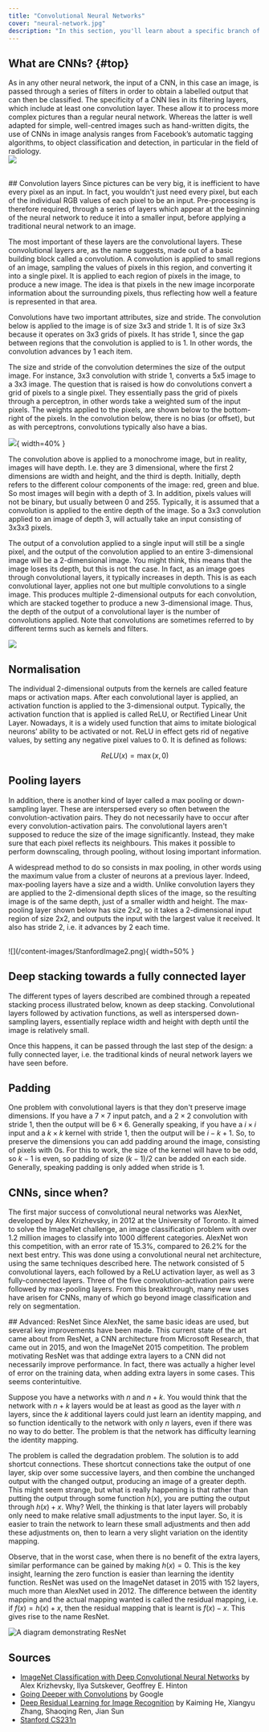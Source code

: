 ```yaml
---
title: "Convolutional Neural Networks"
cover: "neural-network.jpg"
description: "In this section, you'll learn about a specific branch of machine learning which is applied to image analysis: Convolutional Neural Networks."
---
```


## What are CNNs? {#top}

As in any other neural network, the input of a CNN, in this case an image, is passed through a series of filters in order to obtain a labelled output that can then be classified. The specificity of a CNN lies in its filtering layers, which include at least one convolution layer. These allow it to process more complex pictures than a regular neural network. Whereas the latter is well adapted for simple, well-centred images such as hand-written digits, the use of CNNs in image analysis ranges from Facebook’s automatic tagging algorithms, to object classification and detection, in particular in the field of radiology.
<br>
![](/content-images/CNNdiagram2.png)
<!-- image source: https://uk.mathworks.com/discovery/convolutional-neural-network.html -->
<br>
## Convolution layers
Since pictures can be very big, it is inefficient to have every pixel as an input. In fact, you wouldn't just need every pixel, but each of the individual RGB values of each pixel to be an input. Pre-processing is therefore required, through a series of layers which appear at the beginning of the neural network to reduce it into a smaller input, before applying a traditional neural network to an image.

The most important of these layers are the convolutional layers. These convolutional layers are, as the name suggests, made out of a basic building block called a convolution. A convolution is applied to small regions of an image, sampling the values of pixels in this region, and converting it into a single pixel. It is applied to each region of pixels in the image, to produce a new image. The idea is that pixels in the new image incorporate information about the surrounding pixels, thus reflecting how well a feature is represented in that area.

Convolutions have two important attributes, size and stride.  The convolution below is applied to the image is of size 3x3 and stride 1. It is of size 3x3 because it operates on 3x3 grids of pixels. It has stride 1, since the gap between regions that the convolution is applied to is 1. In other words, the convolution advances by 1 each item.

The size and stride of the convolution determines the size of the output image. For instance, 3x3 convolution with stride 1, converts a 5x5 image to a 3x3 image. The question that is raised is how do convolutions convert a grid of pixels to a single pixel. They essentially pass the grid of pixels through a perceptron, in other words take a weighted sum of the input pixels. The weights applied to the pixels, are shown below to the bottom-right of the pixels. In the convolution below, there is no bias (or offset), but as with perceptrons, convolutions typically also have a bias.

![](/content-images/StanfordImage.gif){ width=40% }

The convolution above is applied to a monochrome image, but in reality, images will have depth. I.e. they are 3 dimensional, where the first 2 dimensions are width and height, and the third is depth. Initially, depth refers to the different colour components of the image: red, green and blue. So most images will begin with a depth of 3. In addition, pixels values will not be binary, but usually between 0 and 255. Typically, it is assumed that a convolution is applied to the entire depth of the image. So a 3x3 convolution applied to an image of depth 3, will actually take an input consisting of 3x3x3 pixels. 

The output of a convolution applied to a single input will still be a single pixel, and the output of the convolution applied to an entire 3-dimensional image will be a 2-dimensional image. You might think, this means that the image loses its depth, but this is not the case. In fact, as an image goes through convolutional layers, it typically increases in depth. This is as each convolutional layer, applies not one but multiple convolutions to a single image. This produces multiple 2-dimensional outputs for each convolution, which are stacked together to produce a new 3-dimensional image. Thus, the depth of the output of a convolutional layer is the number of convolutions applied. Note that convolutions are sometimes referred to by different terms such as kernels and filters. 

![](/content-images/StanfordImage4.png)

## Normalisation

The individual 2-dimensional outputs from the kernels are called feature maps or activation maps. After each convolutional layer is applied, an activation function is applied to the 3-dimensional output. Typically, the activation function that is applied is called ReLU, or Rectified Linear Unit Layer. Nowadays, it is a widely used function that aims to imitate biological neurons’ ability to be activated or not. ReLU in effect gets rid of negative values, by setting any negative pixel values to 0. It is defined as follows:


$$
ReLU(x) = \max(x, 0)
$$

## Pooling layers
In addition, there is another kind of layer called a max pooling or down-sampling layer. These are interspersed every so often between the convolution-activation pairs. They do not necessarily have to occur after every convolution-activation pairs. The convolutional layers aren't supposed to reduce the size of the image significantly. Instead, they make sure that each pixel reflects its neighbours. This makes it possible to perform downscaling, through pooling, without losing important information. 

A widespread method to do so consists in max pooling, in other words using the maximum value from a cluster of neurons at a previous layer. Indeed, max-pooling layers have a size and a width. Unlike convolution layers they are applied to the 2-dimensional depth slices of the image, so the resulting image is of the same depth, just of a smaller width and height. The max-pooling layer shown below has size 2x2, so it takes a 2-dimensional input region of size 2x2, and outputs the input with the largest value it received. It also has stride 2, i.e. it advances by 2 each time.

<br>
![](/content-images/StanfordImage2.png){ width=50% }
<br>

## Deep stacking towards a fully connected layer

The different types of layers described are combined through a repeated stacking process illustrated below, known as deep stacking. Convolutional layers followed by activation functions, as well as interspersed down-sampling layers, essentially replace width and height with depth until the image is relatively small. 

Once this happens, it can be passed through the last step of the design: a fully connected layer, i.e. the traditional kinds of neural network layers we have seen before. 

## Padding
One problem with convolutional layers is that they don't preserve image dimensions. If you have a $7 \times 7$ input patch, and a $2 \times 2$ convolution with stride 1, then the output will be $6 \times 6$. Generally speaking, if you have a $i \times i$ input and a $k \times k$ kernel with stride 1, then the output will be $i - k + 1$. So, to preserve the dimensions you can add padding around the image, consisting of pixels with 0s. For this to work, the size of the kernel will have to be odd, so $k - 1$ is even, so padding of size $(k - 1) / 2$ can be added on each side. Generally, speaking padding is only added when stride is 1.

## CNNs, since when?
The first major success of convolutional neural networks was AlexNet, developed by Alex Krizhevsky, in 2012 at the University of Toronto. It aimed to solve the ImageNet challenge, an image classification problem with over 1.2 million images to classify into 1000 different categories. AlexNet won this competition, with an error rate of 15.3%, compared to 26.2% for the next best entry. This was done using a convolutional neural net architecture, using the same techniques described here. The network consisted of 5 convolutional layers, each followed by a ReLU activation layer, as well as 3 fully-connected layers. Three of the five convolution-activation pairs were followed by max-pooling layers. From this breakthrough, many new uses have arisen for CNNs, many of which go beyond image classification and rely on segmentation.    

<div class="advanced">
## Advanced: ResNet
Since AlexNet, the same basic ideas are used, but several key improvements have been made. This current state of the art came about from ResNet, a CNN architecture from Microsoft Research, that came out in 2015, and won the ImageNet 2015 competition. The problem motivating ResNet was that addinge extra layers to a CNN did not necessarily improve performance. In fact, there was actually a higher level of error on the training data, when adding extra layers in some cases. This seems conterintuitive. 

Suppose you have a networks with $n$ and $n + k$. You would think that the network with $n + k$ layers would be at least as good as the layer with $n$ layers, since the $k$ additional layers could just learn an identity mapping, and so function identically to the network with only $n$ layers, even if there was no way to do better. The problem is that the network has difficulty learning the identity mapping. 

The problem is called the degradation problem. The solution is to add shortcut connections. These shortcut connections take the output of one layer, skip over some successive layers, and then combine the unchanged output with the changed output, producing an image of a greater depth. This might seem strange, but what is really happening is that rather than putting the output through some function $h(x)$, you are putting the output through $h(x) + x$. Why? Well, the thinking is that later layers will probably only need to make relative small adjustments to the input layer. So, it is easier to train the network to learn these small adjustments and then add these adjustments on, then to learn a very slight variation on the identity mapping. 

Observe, that in the worst case, when there is no benefit of the extra layers, similar performance can be gained by making $h(x) = 0$. This is the key insight, learning the zero function is easier than learning the identity function. ResNet was used on the ImageNet dataset in 2015 with 152 layers, much more than AlexNet used in 2012. The difference between the identity mapping and the actual mapping wanted is called the residual mapping, i.e. if $f(x) = h(x) + x$, then the residual mapping that is learnt is $f(x) - x$. This gives rise to the name ResNet.

<!-- Note to Hashan, set white to transparent -->
![A diagram demonstrating ResNet](/content-images/resnet.jpeg)
</div>
<!--
::: {.summary}
## Summary
Lorem ipsum dolor sit amet, consectetur adipiscing elit. Integer vel rutrum felis. Ut pellentesque vel lorem vitae euismod. Cras consectetur, leo ut dapibus tincidunt, justo ante accumsan neque, sit amet hendrerit ante urna eu ex. Phasellus augue lorem, venenatis sit amet lorem viverra, dapibus venenatis dolor. Sed vel vehicula lacus. Curabitur eget risus id enim convallis tempus. Ut vulputate turpis sem, a elementum lorem ultrices nec. Aliquam eros metus, bibendum eget accumsan id, consectetur vitae orci. Nunc justo ipsum, sagittis in dignissim sed, egestas ut lacus. Nullam mollis eu libero at ultrices.
:::
-->

## Sources
- [ImageNet Classification with Deep Convolutional Neural Networks](https://papers.nips.cc/paper/4824-imagenet-classification-with-deep-convolutional-neural-networks.pdf) by Alex Krizhevsky, Ilya Sutskever, Geoffrey E. Hinton
- [Going Deeper with Convolutions](https://arxiv.org/pdf/1409.4842.pdf) by Google
- [Deep Residual Learning for Image Recognition](https://arxiv.org/pdf/1512.03385.pdf) by Kaiming He, Xiangyu Zhang, Shaoqing Ren, Jian Sun
- [Stanford CS231n](http://cs231n.stanford.edu/)